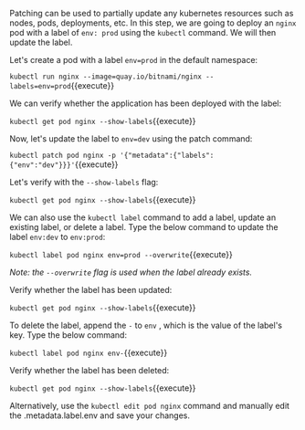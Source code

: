 Patching can be used to partially update any kubernetes resources such as nodes, pods, deployments, etc. In this step, we are going to deploy an `nginx` pod with a label of `env: prod` using the `kubectl` command. We will then update the label.

Let's create a pod with a label `env=prod` in the default namespace:

`kubectl run nginx --image=quay.io/bitnami/nginx --labels=env=prod`{{execute}}

We can verify whether the application has been deployed with the label:

`kubectl get pod nginx --show-labels`{{execute}}

Now, let's update the label to `env=dev` using the patch command:

`kubectl patch pod nginx -p '{"metadata":{"labels":{"env":"dev"}}}'`{{execute}}

Let's verify with the `--show-labels` flag:

`kubectl get pod nginx --show-labels`{{execute}}

We can also use the `kubectl label` command to add a label, update an existing label, or delete a label. Type the below command to update the label `env:dev` to `env:prod`:

`kubectl label pod nginx env=prod --overwrite`{{execute}}

*Note: the `--overwrite` flag is used when the label already exists.*

Verify whether the label has been updated:

`kubectl get pod nginx --show-labels`{{execute}}

To delete the label, append the `-` to `env` , which is the value of the label's key.  Type the below command:

`kubectl label pod nginx env-`{{execute}}

Verify whether the label has been deleted:

`kubectl get pod nginx --show-labels`{{execute}}

Alternatively, use the `kubectl edit pod nginx` command and manually edit the .metadata.label.env and save your changes.
